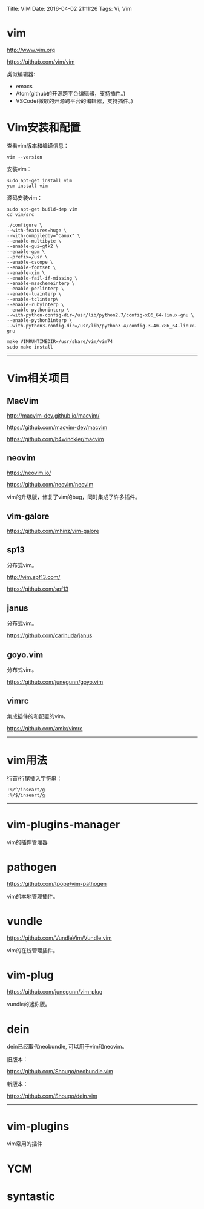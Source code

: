 Title: VIM
Date: 2016-04-02 21:11:26
Tags: Vi, Vim



# vim

<http://www.vim.org>

<https://github.com/vim/vim>

类似编辑器:
* emacs
* Atom(github的开源跨平台编辑器，支持插件。)
* VSCode(微软的开源跨平台的编辑器，支持插件。)

# Vim安装和配置

查看vim版本和编译信息：

    vim --version

安装vim：

    sudo apt-get install vim
    yum install vim

源码安装vim：

    sudo apt-get build-dep vim
    cd vim/src

    ./configure \
    --with-features=huge \
    --with-compiledby="Canux" \
    --enable-multibyte \
    --enable-gui=gtk2 \
    --enable-gpm \
    --prefix=/usr \
    --enable-cscope \
    --enable-fontset \
    --enable-xim \
    --enable-fail-if-missing \
    --enable-mzschemeinterp \
    --enable-perlinterp \
    --enable-luainterp \
    --enable-tclinterp\
    --enable-rubyinterp \
    --enable-pythoninterp \
    --with-python-config-dir=/usr/lib/python2.7/config-x86_64-linux-gnu \
    --enable-python3interp \
    --with-python3-config-dir=/usr/lib/python3.4/config-3.4m-x86_64-linux-gnu

    make VIMRUNTIMEDIR=/usr/share/vim/vim74
    sudo make install

***

# Vim相关项目

## MacVim

<http://macvim-dev.github.io/macvim/>

<https://github.com/macvim-dev/macvim>

<https://github.com/b4winckler/macvim>

## neovim

<https://neovim.io/>

<https://github.com/neovim/neovim>

vim的升级版，修复了vim的bug，同时集成了许多插件。

## vim-galore

<https://github.com/mhinz/vim-galore>

## sp13

分布式vim。

<http://vim.spf13.com/>

<https://github.com/spf13>

## janus

分布式vim。

<https://github.com/carlhuda/janus>

## goyo.vim

分布式vim。

<https://github.com/junegunn/goyo.vim>

## vimrc

集成插件的和配置的vim。

<https://github.com/amix/vimrc>

***

# vim用法

行首/行尾插入字符串：

    :%/^/inseart/g
    :%/$/inseart/g

***

# vim-plugins-manager

vim的插件管理器

# pathogen

<https://github.com/tpope/vim-pathogen>

vim的本地管理插件。

# vundle

<https://github.com/VundleVim/Vundle.vim>

vim的在线管理插件。

# vim-plug

<https://github.com/junegunn/vim-plug>

vundle的迷你版。

# dein

dein已经取代neobundle, 可以用于vim和neovim。

旧版本：

<https://github.com/Shougo/neobundle.vim>

新版本：

<https://github.com/Shougo/dein.vim>

***

# vim-plugins

vim常用的插件

# YCM

# syntastic


